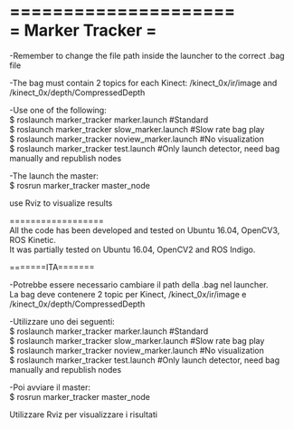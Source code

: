 =====================  
= Marker Tracker =  
=====================  

-Remember to change the file path inside the launcher to the correct .bag file  
  
-The bag must contain 2 topics for each Kinect: /kinect_0x/ir/image and /kinect_0x/depth/CompressedDepth  
  
-Use one of the following:   
$ roslaunch marker_tracker marker.launch #Standard  
$ roslaunch marker_tracker slow_marker.launch #Slow rate bag play  
$ roslaunch marker_tracker noview_marker.launch #No visualization  
$ roslaunch marker_tracker test.launch #Only launch detector, need bag manually and republish nodes  
  
-The launch the master:  
$ rosrun marker_tracker master_node  
  
use Rviz to visualize results  
  
==================  
All the code has been developed and tested on Ubuntu 16.04, OpenCV3, ROS Kinetic.  
It was partially tested on Ubuntu 16.04, OpenCV2 and ROS Indigo.  
  
=======ITA=======  
  
-Potrebbe essere necessario cambiare il path della .bag nel launcher.  
La bag deve contenere 2 topic per Kinect, /kinect_0x/ir/image e /kinect_0x/depth/CompressedDepth  
  
-Utilizzare uno dei seguenti:   
$ roslaunch marker_tracker marker.launch #Standard  
$ roslaunch marker_tracker slow_marker.launch #Slow rate bag play   
$ roslaunch marker_tracker noview_marker.launch #No visualization  
$ roslaunch marker_tracker test.launch #Only launch detector, need bag manually and republish nodes  
  
-Poi avviare il master:  
$ rosrun marker_tracker master_node  
  
Utilizzare Rviz per visualizzare i risultati  